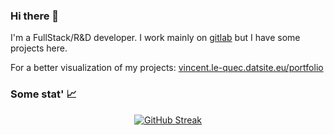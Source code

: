 <!--
**Venatum/Venatum** is a ✨ _special_ ✨ repository because its `README.md` (this file) appears on your GitHub profile.

Here are some ideas to get you started:

- 🔭 I’m currently working on ...
- 🌱 I’m currently learning ...
- 👯 I’m looking to collaborate on ...
- 🤔 I’m looking for help with ...
- 💬 Ask me about ...
- 📫 How to reach me: ...
- 😄 Pronouns: ...
- ⚡ Fun fact: ...
-->

### Hi there 👋

I'm a FullStack/R&D developer. I work mainly on [gitlab](https://gitlab.com/vincent.le-quec) but I have some projects here.

For a better visualization of my projects: [vincent.le-quec.datsite.eu/portfolio](https://vincent.le-quec.datsite.eu/portfolio)

### Some stat' 📈

<div align="center">

  [![GitHub Streak](https://streak-stats.demolab.com?user=Venatum&theme=dark)](https://git.io/streak-stats)

</div>
